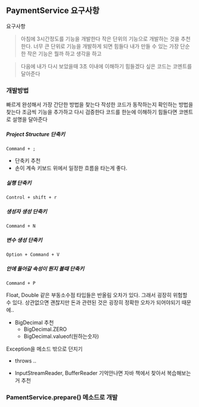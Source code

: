 
## PaymentService 요구사항

요구사항



> 아침에 3시간정도를 기능을 개발한다
> 작은 단위의 기능으로 개발하는 것을 추천한다. 너무 큰 단위로 기능을 개발하게 되면 힘들다
> 내가 만들 수 있는 가장 단순한 작은 기능은 뭘까 하고 생각을 하고

> 다음에 내가 다시 보았을때 3초 이내에 이해하기 힘들겠다 싶은 코드는 코멘트를 달아준다

### 개발방법

빠르게 완성해서 가장 간단한 방법을 찾는다
작성한 코드가 동작하는지 확인하는 방법을 찾는다
조금씩 기능을 추가하고 다시 검증한다
코드를 한눈에 이해하기 힘들다면 코멘트로 설명을 달아준다

##### Project Structure 단축키

```
Command + ;
```


- 단축키 추천
- 손이 계속 키보드 위에서 일정한 흐름을 타는게 좋다.

##### 실행 단축키

```
Control + shift + r
```

##### 생성자 생성 단축키

```
Command + N
```

##### 변수 생성 단축키

```
Option + Command + V
```

##### 안에 들어갈 속성이 뭔지 볼때 단축키

```
Command + P
```


Float, Double 같은 부동소수점 타입들은 반올림 오차가 있다. 그래서 굉장히 위험할 수 있다.
상관없으면 괜찮지만 돈과 관련된 것은 굉장히 정확한 오차가 되어야되기 때문에..

- BigDecimal 추천
  - BigDecimal.ZERO
  - BigDecimal.valueof(원하는숫자)

Exception을 메소드 밖으로 던지기
- throws ..

- InputStreamReader, BufferReader 기억안나면 자바 책에서 찾아서 복습해보는거 추천

### PamentService.prepare() 메소드로 개발



